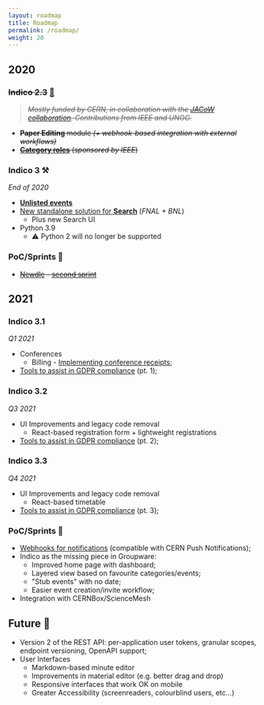 ```yaml
---
layout: roadmap
title: Roadmap
permalink: /roadmap/
weight: 20
---
```

## 2020


### ~~**Indico 2.3**~~ [:loudspeaker:](/indico/update/release/milestone/2020/07/22/indico-2-3-news.html)

> ~~*Mostly funded by CERN, in collaboration with the [JACoW collaboration](http://jacow.org/).
> Contributions from IEEE and UNOG.*~~

* ~~**Paper Editing** module *(+ webhook-based integration with external workflows)*~~
* ~~[**Category roles**](https://github.com/indico/indico/issues/3040) (*sponsored by IEEE*)~~


### Indico 3 :hammer_and_pick:
*End of 2020*

* [**Unlisted events**](https://github.com/indico/indico/issues/4294)
* [New standalone solution for **Search**](https://talk.getindico.io/t/search-plugin-development/744) (*FNAL + BNL*)
   - Plus new Search UI
* Python 3.9
    - :warning: Python 2 will no longer be supported

### PoC/Sprints :runner:
* ~~[Newdle](https://github.com/indico/newdle) - [second sprint](https://github.com/indico/newdle/projects/2)~~

## 2021

### Indico 3.1
*Q1 2021*
* Conferences
    - Billing - [Implementing conference receipts](https://github.com/indico/indico/issues/751);
* [Tools to assist in GDPR compliance](https://github.com/indico/indico/issues/1415) (pt. 1);

### Indico 3.2
*Q3 2021*
* UI Improvements and legacy code removal
    - React-based registration form + lightweight registrations
* [Tools to assist in GDPR compliance](https://github.com/indico/indico/issues/1415) (pt. 2);

### Indico 3.3
*Q4 2021*
* UI Improvements and legacy code removal
  - React-based timetable
* [Tools to assist in GDPR compliance](https://github.com/indico/indico/issues/1415) (pt. 3);


### PoC/Sprints :runner:
* [Webhooks for notifications](https://github.com/indico/indico/pull/3944) (compatible with CERN Push Notifications);
* Indico as the missing piece in Groupware:
    - Improved home page with dashboard;
    - Layered view based on favourite categories/events;
    - "Stub events" with no date;
    - Easier event creation/invite workflow;
* Integration with CERNBox/ScienceMesh


## Future :crystal_ball:

* Version 2 of the REST API: per-application user tokens, granular scopes, endpoint versioning, OpenAPI support;
* User Interfaces
    - Markdown-based minute editor
    - Improvements in material editor (e.g. better drag and drop)
    - Responsive interfaces that work OK on mobile
    - Greater Accessibility (screenreaders, colourblind users, etc...)
